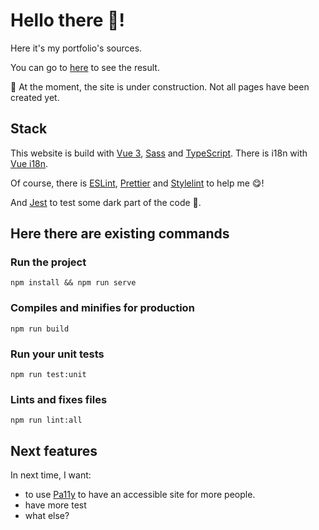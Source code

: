 # Hello there 👋!

Here it's my portfolio's sources.

You can go to [here](https://benio-b.github.io) to see the result.

🚧 At the moment, the site is under construction. Not all pages have been created yet.

## Stack
This website is build with [Vue 3](https://v3.vuejs.org/), [Sass](https://sass-lang.com/) and [TypeScript](https://www.typescriptlang.org/).
There is i18n with [Vue i18n](https://github.com/intlify/vue-i18n-next).

Of course, there is [ESLint](https://eslint.org/), [Prettier](https://prettier.io/) and [Stylelint](https://stylelint.io/) to help me 😋!

And [Jest](https://jestjs.io/) to test some dark part of the code 🧐.

## Here there are existing commands
### Run the project
```
npm install && npm run serve
```

### Compiles and minifies for production
```
npm run build
```

### Run your unit tests
```
npm run test:unit
```

### Lints and fixes files
```
npm run lint:all
```

## Next features
In next time, I want:
- to use [Pa11y](https://pa11y.org/) to have an accessible site for more people.
- have more test
- what else?
